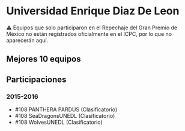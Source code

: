 # Universidad Enrique Diaz De Leon

:warning: Equipos que solo participaron en el Repechaje del Gran Premio de México no están registrados oficialmente en el ICPC, por lo que no aparecerán aquí.

## Mejores 10 equipos


## Participaciones

### 2015-2016

- #108 PANTHERA PARDUS (Clasificatorio)
- #108 SeaDragonsUNEDL (Clasificatorio)
- #108 WolvesUNEDL (Clasificatorio)



